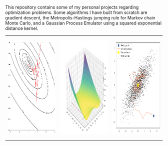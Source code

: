 This repository contains some of my personal projects regarding optimization problems. Some algorithms I have built from scratch are gradient descent, the Metropolis-Hastings jumping rule for Markov chain Monte Carlo, and a Gaussian Process Emulator using a squared exponential distance kernel.

<table><tr>
<td> 
  <p align="center" padding="10px">
    <img alt="2D Gradient Descent" src="./images/gradient_descent.png" height="300" width="900">
  </p> 
</td>
<td>
  <p align="center" padding="10px">
    <img alt="Emulated Posterior of Rosenbrock Function" src="./images/gp_emulator_rosenbrock.png" height="300" width="900">
  </p> 
</td>
<td> 
  <p align="center" padding="10px">
    <img alt="Metropolis Hastings MCMC" src="./images/mh_mcmc.png" height="300" width="900">
  </p> 
</td>
</tr></table>
